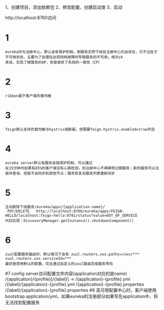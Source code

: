 1、创建项目，添加依赖包
2、修改配置，创建启动类
3、启动

http://localhost:8760访问


# 1
    eureka作为注册中心，默认会有保护机制，即服务实例下线在注册中心仍会存在，只不过处于不可用状态，主要为了处理在出现网络故障时导致服务的不可用，相对zk
    来说，实现了微服务的AP，但是放弃了系统的一致性（CP）
# 2
    ribbon属于客户端负载均衡
# 3
    feign默认支持负载均衡与hystrix熔断器，但需要feign.hystrix.enabled=true开启
# 4
    eureka server默认有服务自我保护机制，可以通过
    在15分钟内如果有85%的客户端没有心跳检测，则注册中心不再移除过期服务；新的服务可以注册并查询，但是不会同步到其他节点；服务恢复后服务列表重新同步
# 5
    主动剔除下线服务/eureka/apps/{application.name}/
     PUT/DELETE   http://localhost:8760/eureka/apps/FEIGN-HELLO/localhost:feign-hello:8781/status?value=OUT_OF_SERVICE
    代码实现：DiscoveryManager.getInstance().shutdownComponent()
# 6
    zuul配置服务路由时，默认情况下会有 zuul.routers.xxx.paths=/xxx/***  zuul.routers.xxx.serviceId=***
    最好是禁用默认的配置，完全通过自定义的zuul路由完成服务导向
#7 
    config server访问配置文件内容(application对应的是name)
    /{application}/{profile}[/{label}] ->
    /{application}-{profile}.yml
    /{label}/{application}-{profile}.yml
    /{application}-{profile}.properties
    /{label}/{application}-{profile}.properties
#8
    高可用配置中心时，客户端使用bootstrap.application/yml，如果eureka的注册部分如果写在application中，将无法找到配置服务
